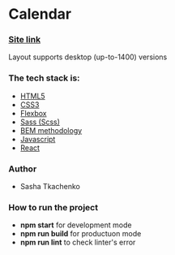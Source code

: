 # Calendar

### [Site link](https://dapper-genie-f5ea9c.netlify.app/)

Layout supports desktop (up-to-1400) versions

### The tech stack is:

- [HTML5](https://en.wikipedia.org/wiki/HTML5)
- [CSS3](https://en.wikipedia.org/wiki/Cascading_Style_Sheets)
- [Flexbox](https://en.wikipedia.org/wiki/CSS_Flexible_Box_Layout)
- [Sass (Scss)](https://sass-lang.com/)
- [BEM methodology](https://en.bem.info/methodology/)
- [Javascript](https://en.wikipedia.org/wiki/JavaScript)
- [React](https://reactjs.org/docs/getting-started.html)

### Author

- Sasha Tkachenko

### How to run the project

- **npm start** for development mode
- **npm run build** for productuon mode
- **npm run lint** to check linter's error
